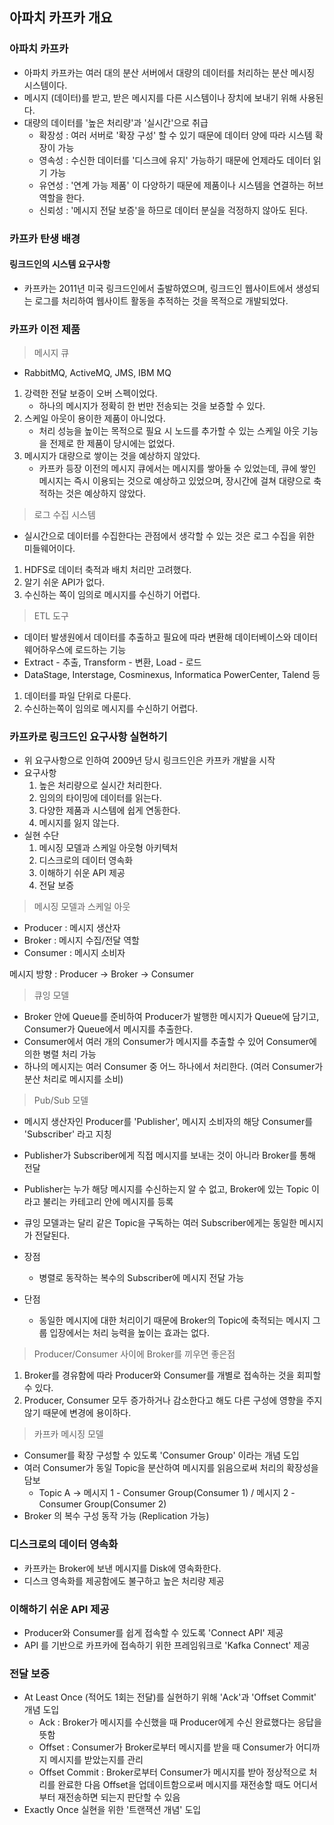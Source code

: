 ## 아파치 카프카 개요

### 아파치 카프카
- 아파치 카프카는 여러 대의 분산 서버에서 대량의 데이터를 처리하는 분산 메시징 시스템이다.
- 메시지 (데이터)를 받고, 받은 메시지를 다른 시스템이나 장치에 보내기 위해 사용된다.
- 대량의 데이터를 '높은 처리량'과 '실시간'으로 취급
    - 확장성 : 여러 서버로 '확장 구성' 할 수 있기 때문에 데이터 양에 따라 시스템 확장이 가능
    - 영속성 : 수신한 데이터를 '디스크에 유지' 가능하기 때문에 언제라도 데이터 읽기 가능
    - 유연성 : '연계 가능 제품' 이 다양하기 때문에 제품이나 시스템을 연결하는 허브 역할을 한다.
    - 신뢰성 : '메시지 전달 보증'을 하므로 데이터 분실을 걱정하지 않아도 된다.
    
### 카프카 탄생 배경
#### 링크드인의 시스템 요구사항
- 카프카는 2011년 미국 링크드인에서 출발하였으며, 링크드인 웹사이트에서 생성되는 로그를 처리하여 웹사이트 활동을 추적하는 것을 목적으로 개발되었다. 
    
### 카프카 이전 제품
> 메시지 큐
- RabbitMQ, ActiveMQ, JMS, IBM MQ
1. 강력한 전달 보증이 오버 스펙이었다.
    - 하나의 메시지가 정확히 한 번만 전송되는 것을 보증할 수 있다.
2. 스케일 아웃이 용이한 제품이 아니었다.
    - 처리 성능을 높이는 목적으로 필요 시 노드를 추가할 수 있는 스케일 아웃 기능을 전제로 한 제품이 당시에는 없었다.
3. 메시지가 대량으로 쌓이는 것을 예상하지 않았다.
    - 카프카 등장 이전의 메시지 큐에서는 메시지를 쌓아둘 수 있었는데, 큐에 쌓인 메시지는 즉시 이용되는 것으로 예상하고 있었으며, 장시간에 걸쳐 대량으로 축적하는 것은 예상하지 않았다.
    
> 로그 수집 시스템
- 실시간으로 데이터를 수집한다는 관점에서 생각할 수 있는 것은 로그 수집을 위한 미들웨어이다.

1. HDFS로 데이터 축적과 배치 처리만 고려했다.
2. 알기 쉬운 API가 없다.
3. 수신하는 쪽이 임의로 메시지를 수신하기 어렵다.

> ETL 도구 
- 데이터 발생원에서 데이터를 추출하고 필요에 따라 변환해 데이터베이스와 데이터 웨어하우스에 로드하는 기능
- Extract - 추출, Transform - 변환, Load - 로드 
- DataStage, Interstage, Cosminexus, Informatica PowerCenter, Talend 등

1. 데이터를 파일 단위로 다룬다.
2. 수신하는쪽이 임의로 메시지를 수신하기 어렵다.

### 카프카로 링크드인 요구사항 실현하기
- 위 요구사항으로 인하여 2009년 당시 링크드인은 카프카 개발을 시작
- 요구사항
    1. 높은 처리량으로 실시간 처리한다.
    2. 임의의 타이밍에 데이터를 읽는다.
    3. 다양한 제품과 시스템에 쉽게 연동한다.
    4. 메시지를 잃지 않는다.
- 실현 수단
    1. 메시징 모델과 스케일 아웃형 아키텍처
    2. 디스크로의 데이터 영속화
    3. 이해하기 쉬운 API 제공
    4. 전달 보증
    
> 메시징 모델과 스케일 아웃
- Producer : 메시지 생산자
- Broker : 메시지 수집/전달 역할
- Consumer : 메시지 소비자

메시지 방향 : Producer -> Broker -> Consumer

> 큐잉 모델 
- Broker 안에 Queue를 준비하여 Producer가 발행한 메시지가 Queue에 담기고, Consumer가 Queue에서 메시지를 추출한다.
- Consumer에서 여러 개의 Consumer가 메시지를 추출할 수 있어 Consumer에 의한 병렬 처리 가능
- 하나의 메시지는 여러 Consumer 중 어느 하나에서 처리한다. (여러 Consumer가 분산 처리로 메시지를 소비)

> Pub/Sub 모델
- 메시지 생산자인 Producer를 'Publisher', 메시지 소비자의 해당 Consumer를 'Subscriber' 라고 지칭
- Publisher가 Subscriber에게 직접 메시지를 보내는 것이 아니라 Broker를 통해 전달
- Publisher는 누가 해당 메시지를 수신하는지 알 수 없고, Broker에 있는 Topic 이라고 불리는 카테고리 안에 메시지를 등록
- 큐잉 모델과는 달리 같은 Topic을 구독하는 여러 Subscriber에게는 동일한 메시지가 전달된다.

- 장점
    - 병렬로 동작하는 복수의 Subscriber에 메시지 전달 가능
- 단점
    - 동일한 메시지에 대한 처리이기 때문에 Broker의 Topic에 축적되는 메시지 그룹 입장에서는 처리 능력을 높이는 효과는 없다.
    

> Producer/Consumer 사이에 Broker를 끼우면 좋은점
1. Broker를 경유함에 따라 Producer와 Consumer를 개별로 접속하는 것을 회피할 수 있다.
2. Producer, Consumer 모두 증가하거나 감소한다고 해도 다른 구성에 영향을 주지 않기 때문에 변경에 용이하다.

> 카프카 메시징 모델
- Consumer를 확장 구성할 수 있도록 'Consumer Group' 이라는 개념 도입
- 여러 Consumer가 동일 Topic을 분산하여 메시지를 읽음으로써 처리의 확장성을 담보
    - Topic A -> 메시지 1 - Consumer Group(Consumer 1) / 메시지 2 - Consumer Group(Consumer 2)
- Broker 의 복수 구성 동작 가능 (Replication 가능)

### 디스크로의 데이터 영속화
- 카프카는 Broker에 보낸 메시지를 Disk에 영속화한다.
- 디스크 영속화를 제공함에도 불구하고 높은 처리량 제공

### 이해하기 쉬운 API 제공
- Producer와 Consumer를 쉽게 접속할 수 있도록 'Connect API' 제공
- API 를 기반으로 카프카에 접속하기 위한 프레임워크로 'Kafka Connect' 제공

### 전달 보증
- At Least Once (적어도 1회는 전달)를 실현하기 위해 'Ack'과 'Offset Commit' 개념 도입
    - Ack : Broker가 메시지를 수신했을 때 Producer에게 수신 완료했다는 응답을 뜻함
    - Offset : Consumer가 Broker로부터 메시지를 받을 때 Consumer가 어디까지 메시지를 받았는지를 관리
    - Offset Commit : Broker로부터 Consumer가 메시지를 받아 정상적으로 처리를 완료한 다음 Offset을 업데이트함으로써 메시지를 재전송할 때도 어디서부터 재전송하면 되는지 판단할 수 있음
- Exactly Once 실현을 위한 '트랜잭션 개념' 도입   